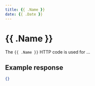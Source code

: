 ```yaml
---
title: {{ .Name }}
date: {{ .Date }}
---
```


# {{ .Name }}

The `{{ .Name }}` HTTP code is used for ...

## Example response

```json
{}
```
